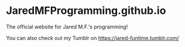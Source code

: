 # JaredMFProgramming.github.io
The official website for Jared M.F.'s programming!

You can also check out my Tumblr on https://jared-funtime.tumblr.com/
